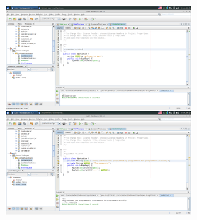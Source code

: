 ![Alt text](https://github.com/ppc-ntu-khpi/java-0-exiperon/blob/master/Solution/task2.1.png?raw=true)
![Alt text](https://github.com/ppc-ntu-khpi/java-0-exiperon/blob/master/Solution/task2.2.png?raw=true)
